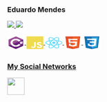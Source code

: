 ### Eduardo Mendes

 <a href="https://github.com/EduardoPH">
  <img height="180em" src="https://github-readme-stats.vercel.app/api?username=EduardoPH&show_icons=true&theme=dark&include_all_commits=true&count_private=true"/>
  <img height="180em" src="https://github-readme-stats.vercel.app/api/top-langs/?username=EduardoPH&layout=compact&langs_count=16&theme=dark"/>
</div>

<div> <br>
  <img align="center" alt="Csharp" height="30" width="40" src="https://raw.githubusercontent.com/devicons/devicon/master/icons/csharp/csharp-original.svg">
  <img align="center" alt="Js" height="30" width="40" src="https://raw.githubusercontent.com/devicons/devicon/master/icons/javascript/javascript-plain.svg">
  <img align="center" alt="React" height="30" width="40" src="https://raw.githubusercontent.com/devicons/devicon/master/icons/react/react-original.svg">
  <img align="center" alt="HTML" height="30" width="40" src="https://raw.githubusercontent.com/devicons/devicon/master/icons/html5/html5-original.svg">
  <img align="center" alt="CSS" height="30" width="40" src="https://raw.githubusercontent.com/devicons/devicon/master/icons/css3/css3-original.svg">
</div>

##

### My Social Networks

<div>
 <a href="https://www.instagram.com/duduzs_rc/"> <img height="40" width="40" src="https://i2.wp.com/www.multarte.com.br/wp-content/uploads/2019/03/logo-instagram-png-fundo-transparente.png?fit=696%2C696&ssl=1"/></a>
</div>
